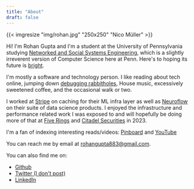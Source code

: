 ```yaml
---
title: "About"
draft: false
---
```


<!--- markdown auto fill mode --->

{{< imgresize "img/rohan.jpg" "250x250" "Nico Müller" >}}

Hi! I'm Rohan Gupta and I'm a student at the University of
Pennsylvania studying [Networked and Social Systems
Engineering](https://www.nets.upenn.edu/), which is a slightly irreverent version of Computer
Science here at Penn. Here's to hoping its future is [bright](https://xkcd.com/1413/).

I'm mostly a software and technology person. I like reading about tech online, jumping down
[debugging rabbitholes](http://pennlabs.org/blog/false-promises/), House music,
excessively sweetened coffee, and the occasional walk or two.

I worked at [Stripe](https://stripe.com) on caching for their ML infra layer
as well as [Neuroflow](https://www.neuroflow.com/) on their suite of data
science products. I enjoyed the infrastructure and performance related work I
was exposed to and will hopefully be doing more of that at [Five
Rings](https://fiverings.com/) and [Citadel
Securities](https://www.citadelsecurities.com/) in 2023.

I'm a fan of indexing interesting reads/videos:
[Pinboard](https://pinboard.in/u:grohan/) and [YouTube](https://www.youtube.com/playlist?list=PLazCpc92HNpzdZsK-4_AKbn5GoAfjbycq)

You can reach me by email at
[rohangupta883@gmail.com](mailto:rohangupta883@gmail.com).

You can also find me on:

- [Github](https://github.com/rohangpta)
- [Twitter (I don't post)](https://twitter.com/rohangupta_)
- [LinkedIn](https://www.linkedin.com/in/rohan-gupta2/)
